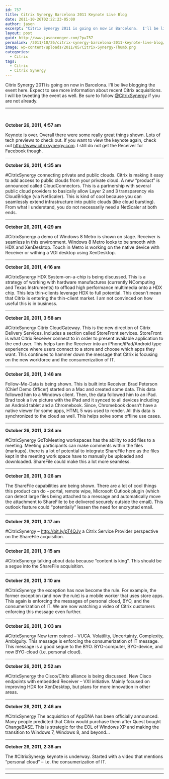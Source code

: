 ```yaml
---
id: 757
title: Citrix Synergy Barcelona 2011 Keynote Live Blog
date: 2011-10-26T02:22:23-05:00
author: jason
excerpt: "Citrix Synergy 2011 is going on now in Barcelona.  I'll be live blogging the event here.  Expect to see more information about recent Citrix acquisitions."
layout: post
guid: http://www.jasonconger.com/?p=757
permalink: /2011/10/26/citrix-synergy-barcelona-2011-keynote-live-blog/
image: wp-content/uploads/2011/05/Citrix-Synergy-Thumb.png
categories:
  - Citrix
tags:
  - Citrix
  - Citrix Synergy
---
```

Citrix Synergy 2011 is going on now in Barcelona. I'll be live blogging the event here. Expect to see more information about recent Citrix acquisitions. I will be tweeting the event as well. Be sure to follow <a href="http://twitter.com/#!/CitrixSynergy" target="_blank" rel="noopener">@CitrixSynergy</a> if you are not already.<!--more-->

<hr />

&nbsp;
<div id="liveblog-757">
<div id="liveblog-entry-780">

<strong>October 26, 2011, 4:57 am</strong>

Keynote is over. Overall there were some really great things shown. Lots of tech previews to check out. If you want to view the keynote again, check out <a href="http://www.citrixsynergy.com" target="_blank" rel="noopener">http://www.citrixsynergy.com</a>. I still do not get the Receiver for Facebook though.
<div style="width: 100%; height: 1px; background-color: #6f6f6f; margin-bottom: 3px;"></div>
</div>
<div id="liveblog-entry-779">

<strong>October 26, 2011, 4:35 am</strong>

#CitrixSynergy connecting private and public clouds. Citrix is making it easy to add access to public clouds from your private cloud. A new “product” is announced called CloudConnectors. This is a partnership with several public cloud providers to basically allow Layer 2 and 3 transparency via CloudBridge (via NetScaler). This is kind of cool because you can seamlessly extend infrastructure into public clouds (like cloud bursting). From what I understand, you do not necessarily need a NetScaler at both ends.
<div style="width: 100%; height: 1px; background-color: #6f6f6f; margin-bottom: 3px;"></div>
</div>
<div id="liveblog-entry-778">

<strong>October 26, 2011, 4:29 am</strong>

#CitrixSynergy a demo of Windows 8 Metro is shown on stage. Receiver is seamless in this environment. Windows 8 Metro looks to be smooth with HDX and XenDesktop. Touch in Metro is working on the native device with Receiver or withing a VDI desktop using XenDesktop.
<div style="width: 100%; height: 1px; background-color: #6f6f6f; margin-bottom: 3px;"></div>
</div>
<div id="liveblog-entry-777">

<strong>October 26, 2011, 4:16 am</strong>

#CitrixSynergy HDX System-on-a-chip is being discussed. This is a strategy of working with hardware manufactures (currently NComputing and Texas Instruments) to offload high performance multimedia onto a HDX chip. This lets thin-clients leverage HDX to full potential. This doesn’t mean that Citrix is entering the thin-client market. I am not convinced on how useful this is in business.
<div style="width: 100%; height: 1px; background-color: #6f6f6f; margin-bottom: 3px;"></div>
</div>
<div id="liveblog-entry-776">

<strong>October 26, 2011, 3:58 am</strong>

#CitrixSynergy Citrix CloudGateway. This is the new direction of Citrix Delivery Services. Includes a section called StoreFront services. StoreFront is what Citrix Receiver connect to in order to present available application to the end user. This helps turn the Receiver into an iPhone/iPad/Android type experience where users connect to a store and choose which apps they want. This continues to hammer down the message that Citrix is focusing on the new workforce and the consumerization of IT.
<div style="width: 100%; height: 1px; background-color: #6f6f6f; margin-bottom: 3px;"></div>
</div>
<div id="liveblog-entry-775">

<strong>October 26, 2011, 3:48 am</strong>

Follow-Me-Data is being shown. This is built into Receiver. Brad Peterson (Chief Demo Officer) started on a Mac and created some data. This data followed him to a Windows client. Then, the data followed him to an iPad. Brad took a live picture with the iPad and it synced to all devices including an Android tablet and a Chromebook. Since, Chromebook doesn’t have a native viewer for some apps, HTML 5 was used to render. All this data is synchronized to the cloud as well. This helps solve some offline use cases.
<div style="width: 100%; height: 1px; background-color: #6f6f6f; margin-bottom: 3px;"></div>
</div>
<div id="liveblog-entry-774">

<strong>October 26, 2011, 3:34 am</strong>

#CitrixSynergy GoToMeeting workspaces has the ability to add files to a meeting. Meeting participants can make comments within the files (markups). there is a lot of potential to integrate ShareFile here as the files kept in the meeting work space have to manually be uploaded and downloaded. ShareFile could make this a lot more seamless.
<div style="width: 100%; height: 1px; background-color: #6f6f6f; margin-bottom: 3px;"></div>
</div>
<div id="liveblog-entry-773">

<strong>October 26, 2011, 3:26 am</strong>

The ShareFile capabilities are being shown. There are a lot of cool things this product can do – portal, remote wipe, Microsoft Outlook plugin (which can detect large files being attached to a message and automatically move the attachment to ShareFile to be delivered securely outside the email). This outlook feature could “potentially” lessen the need for encrypted email.
<div style="width: 100%; height: 1px; background-color: #6f6f6f; margin-bottom: 3px;"></div>
</div>
<div id="liveblog-entry-772">

<strong>October 26, 2011, 3:17 am</strong>

#CitrixSynergy – <a href="http://bit.ly/pT4QJy">http://bit.ly/pT4QJy</a> a Citrix Service Provider perspective on the ShareFile acquisition.
<div style="width: 100%; height: 1px; background-color: #6f6f6f; margin-bottom: 3px;"></div>
</div>
<div id="liveblog-entry-771">

<strong>October 26, 2011, 3:15 am</strong>

#CitrixSynergy talking about data because “content is king”. This should be a segue into the ShareFile acquisition.
<div style="width: 100%; height: 1px; background-color: #6f6f6f; margin-bottom: 3px;"></div>
</div>
<div id="liveblog-entry-770">

<strong>October 26, 2011, 3:10 am</strong>

#CitrixSynergy the exception has now become the rule. For example, the former exception (and now the rule) is a mobile worker that uses store apps. This again is enforcing the messages of personal cloud, BYO, and the consumerization of IT. We are now watching a video of Citrix customers enforcing this message even further.
<div style="width: 100%; height: 1px; background-color: #6f6f6f; margin-bottom: 3px;"></div>
</div>
<div id="liveblog-entry-769">

<strong>October 26, 2011, 3:03 am</strong>

#CitrixSynergy New term coined – VUCA. Volatility, Uncertainty, Complexity, Ambiguity. This message is enforcing the consumerization of IT message. This message is a good segue to the BYO. BYO-computer, BYO-device, and now BYO-cloud (i.e. personal cloud).
<div style="width: 100%; height: 1px; background-color: #6f6f6f; margin-bottom: 3px;"></div>
</div>
<div id="liveblog-entry-768">

<strong>October 26, 2011, 2:52 am</strong>

#CitrixSynergy the Cisco/Citrix alliance is being discussed. New Cisco endpoints with embedded Receiver – VXI initiative. Mainly focused on improving HDX for XenDesktop, but plans for more innovation in other areas.
<div style="width: 100%; height: 1px; background-color: #6f6f6f; margin-bottom: 3px;"></div>
</div>
<div id="liveblog-entry-766">

<strong>October 26, 2011, 2:46 am</strong>

#CitrixSynergy The acquisition of AppDNA has been officially announced. Many people predicted that Citrix would purchase them after Quest bought ChangeBASE. This is strategic for the EOL of Windows XP and making the transition to Windows 7, Windows 8, and beyond…
<div style="width: 100%; height: 1px; background-color: #6f6f6f; margin-bottom: 3px;"></div>
</div>
<div id="liveblog-entry-764">

<strong>October 26, 2011, 2:38 am</strong>

The #CitrixSynergy keynote is underway. Started with a video that mentions “personal cloud” – i.e. the consumerization of IT.
<div style="width: 100%; height: 1px; background-color: #6f6f6f; margin-bottom: 3px;"></div>
</div>
</div>

<hr />

&nbsp;